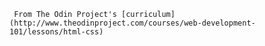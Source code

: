      From The Odin Project's [curriculum](http://www.theodinproject.com/courses/web-development-101/lessons/html-css)

